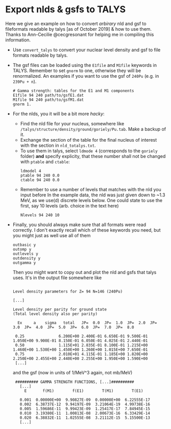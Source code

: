 # Export nlds & gsfs to TALYS

Here we give an example on how to convert *arbirary* nld and gsf to fileformats readable by talys [as of October 2019] & how to use them. Thanks to Ann-Cecilie @cecgresonant for helping me in compiling this information.

- Use `convert_talys` to convert your nuclear level density and gsf to file formats readable
  by talys.
- The gsf files can be loaded using the `E1file` and `M1file` keywords in TALYS. Remember to
  set `gnorm` to one, otherwise they will be renormalized. An examples if you want to use
  the gsf of `240Pu` (e.g. in `239Pu + n`).
  ```
  # Gamma strength: tables for the E1 and M1 components
  E1file 94 240 path/to/gsfE1.dat
  M1file 94 240 path/to/gsfM1.dat
  gnorm 1.
  ```
- For the nlds, you it will be a bit more *hacky*:
  - Find the nld file for your nucleus, somewhere like
    `/talys/structure/density/ground/goriely/Pu.tab`. Make a backup of it.
  - Exchange the section of the table for the final nucleus of interest with the section in
    `nld_totalys.txt`.
  - To use them in talys, select `ldmode 4` (corresponds to the `goriely` folder) **and**
    specify explicity, that these number shall not be changed with `ptable` and `ctable`:
    ```
    ldmodel 4
    ptable 94 240 0.0
    ctable 94 240 0.0

    ```
  - Remember to use a number of levels that matches with the nld you input before
    In the example data, the nld was just given down to ~1.3 MeV, as we use(d) discrete
    levels below. One could state to use the first, say 10 levels (arb. choice in the text
    here)
    ```
    Nlevels 94 240 10
    ```
- Finally, you should always make sure that all formats were read correctly. I don't exactly
  recall which of these keywords you need, but you might just as well use all of them
  ```
  outbasic y
  outomp y
  outlevels y
  outdensity y
  outgamma y
  ```
  Then you might want to copy out and plot the nld and gsfs that talys uses. It's in the output file somewhere like
  ```

  Level density parameters for Z= 94 N=146 (240Pu)

  [...]

  Level density per parity for ground state
  (Total level density also per parity)

    Ex     a    sigma   total   JP=  0.0  JP=  1.0  JP=  2.0  JP=  3.0  JP=  4.0  JP=  5.0  JP=  6.0  JP=  7.0  JP=  8.0

   0.25               6.200E+00 2.400E-01 6.650E-01 9.500E-01 1.050E+00 9.900E-01 8.150E-01 6.050E-01 4.025E-01 2.440E-01
   0.50               1.115E+01 2.835E-01 8.100E-01 1.215E+00 1.460E+00 1.530E+00 1.450E+00 1.260E+00 1.015E+00 7.650E-01
   0.75               2.010E+01 4.115E-01 1.185E+00 1.820E+00 2.250E+00 2.455E+00 2.440E+00 2.255E+00 1.950E+00 1.590E+00
   [...]
   ```

   and the gsf (now in units of 1/MeV^3 again, not mb/MeV)

  ```
   ########## GAMMA STRENGTH FUNCTIONS, [...]##########
     [...]
       E       f(M1)        f(E1)        T(M1)        T(E1)

     0.001  0.00000E+00  9.90827E-09  0.00000E+00  6.22555E-17
     0.002  6.38737E-12  9.94197E-09  3.21064E-19  4.99738E-16
     0.005  1.59686E-11  9.99423E-09  1.25417E-17  7.84945E-15
     0.010  3.19380E-11  1.00813E-08  2.00673E-16  6.33429E-14
     0.020  6.38832E-11  1.02555E-08  3.21112E-15  5.15500E-13
     [...]
   ```
